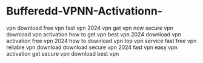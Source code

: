 # Bufferedd-VPNN-Activationn-
 vpn download free vpn fast vpn 2024 vpn get vpn now secure vpn download vpn activation how to get vpn best vpn 2024 download vpn activation free vpn 2024 how to download vpn top vpn service fast free vpn reliable vpn download download secure vpn 2024 fast vpn easy vpn activation get secure vpn download best vpn
